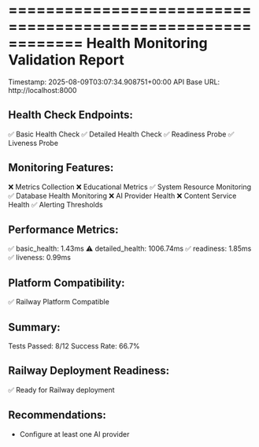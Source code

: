 ============================================================
Health Monitoring Validation Report
============================================================
Timestamp: 2025-08-09T03:07:34.908751+00:00
API Base URL: http://localhost:8000

Health Check Endpoints:
----------------------------------------
✅ Basic Health Check
✅ Detailed Health Check
✅ Readiness Probe
✅ Liveness Probe

Monitoring Features:
----------------------------------------
❌ Metrics Collection
❌ Educational Metrics
✅ System Resource Monitoring
✅ Database Health Monitoring
❌ AI Provider Health
❌ Content Service Health
✅ Alerting Thresholds

Performance Metrics:
----------------------------------------
✅ basic_health: 1.43ms
⚠️ detailed_health: 1006.74ms
✅ readiness: 1.85ms
✅ liveness: 0.99ms

Platform Compatibility:
----------------------------------------
✅ Railway Platform Compatible

Summary:
----------------------------------------
Tests Passed: 8/12
Success Rate: 66.7%

Railway Deployment Readiness:
----------------------------------------
✅ Ready for Railway deployment

Recommendations:
----------------------------------------
- Configure at least one AI provider